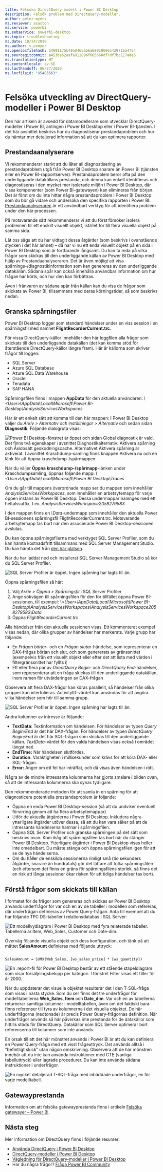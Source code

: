 ```yaml
---
title: Felsöka DirectQuery-modell i Power BI Desktop
description: Felsök problem med DirectQuery-modeller.
author: peter-myers
ms.reviewer: asaxton
ms.service: powerbi
ms.subservice: powerbi-desktop
ms.topic: troubleshooting
ms.date: 10/24/2019
ms.author: v-pemyer
ms.openlocfilehash: 54091175b49a0465a56a689190965429715a4754
ms.sourcegitcommit: a453ba52aafa012896f665660df7df7bc117ade5
ms.translationtype: HT
ms.contentlocale: sv-SE
ms.lasthandoff: 06/27/2020
ms.locfileid: "85485563"
---
```

# <a name="troubleshoot-developing-directquery-models-in-power-bi-desktop"></a>Felsöka utveckling av DirectQuery-modeller i Power BI Desktop

Den här artikeln är avsedd för datamodellerare som utvecklar DirectQuery-modeller i Power BI, antingen i Power BI Desktop eller i Power BI-tjänsten. I det här avsnittet beskrivs hur du diagnostiserar prestandaproblem och hur du hämtar mer detaljerad information så att du kan optimera rapporter.

## <a name="performance-analyzer"></a>Prestandaanalyserare

Vi rekommenderar starkt att du låter all diagnostisering av prestandaproblem utgå från Power BI Desktop snarare än Power BI (tjänsten eller en Power BI-rapportserver). Prestandaproblem beror ofta på den underliggande datakällans prestanda, och denna kan enkelt identifieras och diagnostiseras i den mycket mer isolerade miljön i Power BI Desktop, där vissa komponenter (som Power BI-gatewayen) kan elimineras från början. Det är först om du inte hittar några prestandaproblem i Power BI Desktop som du bör gå vidare och undersöka den specifika rapporten i Power BI. [Prestandaanalyseraren](../create-reports/desktop-performance-analyzer.md) är ett användbart verktyg för att identifiera problem under den här processen.

På motsvarande sätt rekommenderar vi att du först försöker isolera problemen till ett enskilt visuellt objekt, istället för till flera visuella objekt på samma sida.

Låt oss säga att du har vidtagit dessa åtgärder (som beskrivs i ovanstående stycken i det här ämnet) – då har vi nu ett enda visuellt objekt på en sida i Power BI Desktop som är fortfarande långsamt. Du kan ta reda på vilka frågor som skickas till den underliggande källan av Power BI Desktop med hjälp av Prestandaanalyseraren. Det är även möjligt att visa spårnings-/diagnostikinformation som kan genereras av den underliggande datakällan. Sådana spår kan också innehålla användbar information om hur frågan har körts, och hur den kan förbättras.

Även i frånvaron av sådana spår från källan kan du visa de frågor som skickats av Power BI, tillsammans med deras körningstider, så som beskrivs nedan.

## <a name="review-trace-files"></a>Granska spårningsfiler

Power BI Desktop loggar som standard händelser under en viss session i en spårningsfil med namnet **FlightRecorderCurrent.trc**.

För vissa DirectQuery-källor innehåller den här loggfilen alla frågor som skickats till den underliggande datakällan (det kan komma stöd för återstående DirectQuery-källor längre fram). Här är källorna som skriver frågor till loggen:

- SQL Server
- Azure SQL Database
- Azure SQL Data Warehouse
- Oracle
- Teradata
- SAP HANA

Spårningsfilen finns i mappen **AppData** för den aktuella användaren: _\\\<User>\AppData\Local\Microsoft\Power BI-Desktop\AnalysisServicesWorkspaces_

Här är ett enkelt sätt att komma till den här mappen: I Power BI Desktop väljer du _Arkiv > Alternativ och inställningar > Alternativ_ och sedan sidan **Diagnostik**. Följande dialogruta visas:

![Power BI Desktop-fönstret är öppet och sidan Global diagnostik är vald. Det finns två egenskaper i avsnittet Diagnostikalternativ: Aktivera spårning och Åsidosätt geokodningscache. Alternativet Aktivera spårning är aktiverat. I avsnittet Kraschdump-samling finns knappen Aktivera nu och en länk för att öppna kraschdump-/spårmappen.](media/desktop-directquery-troubleshoot/desktop-directquery-troubleshoot-desktop-file-options-diagnostics.png)

När du väljer **Öppna kraschdump-/spårmapp**-länken under Kraschdumpsamling, öppnas följande mapp: _\\\<User>\AppData\Local\Microsoft\Power BI Desktop\Traces_

Om du går till mappens överordnade mapp ser du mappen som innehåller _AnalysisServicesWorkspaces_, som innehåller en arbetsytemapp för varje öppen instans av Power BI Desktop. Dessa undermappar namnges med ett heltalssuffix, t.ex. _AnalysisServicesWorkspace2058279583_.

I den mappen finns en _\Data_-undermapp som innehåller den aktuella Power BI-sessionens spårningsfil FlightRecorderCurrent.trc. Motsvarande arbetsytemapp tas bort när den associerade Power BI Desktop-sessionen avslutas.

Du kan öppna spårningsfilerna med verktyget SQL Server Profiler, som du kan hämta kostnadsfritt tillsammans med SQL Server Management Studio. Du kan hämta det från [den här platsen](/sql/ssms/download-sql-server-management-studio-ssms?view=sql-server-2017).

När du har laddat ned och installerat SQL Server Management Studio så kör du SQL Server Profiler.

![SQL Server Profiler är öppet. Ingen spårning har lagts till än.](media/desktop-directquery-troubleshoot/desktop-directquery-troubleshoot-sql-server-profiler-trace.png)

Öppna spårningsfilen så här:

1. Välj _Arkiv > Öppna > Spårningsfil_ i SQL Server Profiler
2. Ange sökvägen till spårningsfilen för den för tillfället öppna Power BI-sessionen, till exempel: _\\\<User>\AppData\Local\Microsoft\Power BI-Desktop\AnalysisServicesWorkspaces\AnalysisServicesWorkspace2058279583\Data_
3. Öppna _FlightRecorderCurrent.trc_

Alla händelser från den aktuella sessionen visas. Ett kommenterat exempel visas nedan, där olika grupper av händelser har markerats. Varje grupp har följande:

- En _Frågan börjar_- och en _Frågan slutar_-händelse, som representerar en DAX-frågas början och slut, och som genererats av gränssnittet (exempelvis från ett visuellt objekt eller efter det att lista med värden i filtergränssnittet har fyllts i)
- Ett eller flera par av _DirectQuery Begin_- och _DirectQuery End_-händelser, som representerar att en fråga skickas till den underliggande datakällan, inom ramen för utvärderingen av DAX-frågan

Observera att flera DAX-frågor kan köras parallellt, så händelser från olika grupper kan interfolieras. ActivityID-värdet kan användas för att avgöra vilka händelser som hör till samma grupp.

![SQL Server Profiler är öppet. Ingen spårning har lagts till än.](media/desktop-directquery-troubleshoot/desktop-directquery-troubleshoot-sql-server-profiler-trace.png)

Andra kolumner av intresse är följande:

- **TextData:** Textinformation om händelsen. För händelser av typen _Query Begin/End_ är det här DAX-frågan. För händelser av typen _DirectQuery Begin/End_ är det här SQL-frågan som skickas till den underliggande källan. _TextData_-värdet för den valda händelsen visas också i området längst ned.
- **EndTime:** När händelsen slutfördes.
- **Duration:** Varaktigheten i millisekunder som krävs för att köra DAX- eller SQL-frågan.
- **Error:** Anger om ett fel har inträffat, och då visas även händelsen i rött.

Några av de mindre intressanta kolumnerna har gjorts smalare i bilden ovan, så att de intressanta kolumnerna ska synas tydligare.

Den rekommenderade metoden för att samla in en spårning för att diagnosticera potentiella prestandaproblem är följande:

- Öppna en enda Power BI Desktop-session (så att du undviker eventuell förvirring genom att ha flera arbetsytemappar)
- Utför de aktuella åtgärderna i Power BI Desktop. Inkludera några ytterligare åtgärder utöver dessa, så att du kan vara säker på att de intressanta händelserna hamnar i spårningsfilen.
- Öppna SQL Server Profiler och granska spårningen på det sätt som beskrivs ovan. Kom ihåg att spårningsfilen tas bort när du stänger Power BI Desktop. Ytterligare åtgärder i Power BI Desktop visas heller inte omedelbart. Du måste stänga och öppna spårningsfilen igen för att se de nya händelserna.
- Om du håller de enskilda sessionerna rimligt små (tio sekunders åtgärder, snarare än hundratals) gör det lättare att tolka spårningsfilen (och eftersom det finns en gräns för spårningsfilens storlek, så finns det en risk att långa sessioner ökar risken för att tidiga händelser tas bort).

## <a name="understand-queries-sent-to-the-source"></a>Förstå frågor som skickats till källan

I formatet för de frågor som genereras och skickas av Power BI Desktop används underfrågor för var och en av de tabeller i modellen som refereras, där underfrågan definieras av Power Query-frågan. Anta till exempel att du har följande TPC DS-tabeller i relationsdatabas i SQL Server:

![Ett modellvydiagram i Power BI Desktop med fyra relaterade tabeller. Tabellerna är Item, Web_Sales, Customer och Date-dim.](media/desktop-directquery-troubleshoot/desktop-directquery-troubleshoot-model-view-diagram.png)

Överväg följande visuella objekt och dess konfiguration, och tänk på att måttet **SalesAmount** definieras med följande uttryck:

```dax

SalesAmount = SUMX(Web_Sales, [ws_sales_price] * [ws_quantity])

```

![En .report-fil för Power BI Desktop består av ett stående stapeldiagram som visar försäljningsbelopp per kategori. I fönstret Filter visas ett filter för år 2000.](media/desktop-directquery-troubleshoot/desktop-directquery-troubleshoot-example-report.png)

När du uppdaterar det visuella objektet resulterar det i den T-SQL-fråga som visas i nästa stycke. Som du ser finns det tre underfrågor för modelltabellerna **Web_Sales**, **Item** och **Date_dim**. Var och en av tabellerna returnerar samtliga kolumner i modelltabellen, även om det faktiskt bara finns referenser till fyra av kolumnerna i det visuella objektet. De här underfrågorna (nedtonade) är precis Power Query-frågornas definition. När underfrågor används så här påverkas inte prestanda för de datakällor som hittills stöds för DirectQuery. Datakällor som SQL Server optimerar bort referenserna till kolumner som inte används.

En orsak till att det här mönstret används i Power BI är att du kan definiera en Power Query-fråga med ett visst frågeuttryck. Det används alltså i ”befintligt skick” utan någon omskrivning. Observera att de här mönstren innebär att du inte kan använda instruktioner med CTE (vanliga tabelluttryck) eller lagrade procedurer. Du kan inte använda sådana instruktioner i underfrågor.

![En mycket detaljerad T-SQL-fråga med inbäddade underfrågor, en för varje modelltabell.](media/desktop-directquery-troubleshoot/desktop-directquery-troubleshoot-example-query.png)

## <a name="gateway-performance"></a>Gatewayprestanda

Information om att felsöka gatewayprestanda finns i artikeln [Felsöka gatewayer – Power BI](service-gateway-onprem-tshoot.md).

## <a name="next-steps"></a>Nästa steg

Mer information om DirectQuery finns i följande resurser:

- [Använda DirectQuery i Power BI Desktop](desktop-use-directquery.md)
- [DirectQuery-modeller i Power BI Desktop](desktop-directquery-about.md)
- [Vägledning för DirectQuery-modeller i Power BI Desktop](../guidance/directquery-model-guidance.md)
- Har du några frågor? [Fråga Power BI Community](https://community.powerbi.com/)
